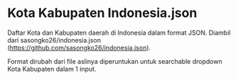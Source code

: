 Kota Kabupaten Indonesia.json
=============================

Daftar Kota dan Kabupaten daerah di Indonesia dalam format JSON. Diambil dari sasongko26/indonesia.json (https://github.com/sasongko26/indonesia.json).

Format dirubah dari file aslinya diperuntukan untuk searchable dropdown Kota Kabupaten dalam 1 input.
